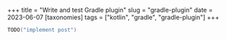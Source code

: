 +++
title = "Write and test Gradle plugin"
slug = "gradle-plugin"
date = 2023-06-07
[taxonomies]
tags = ["kotlin", "gradle", "gradle-plugin"]
+++

```kotlin
TODO("implement post")
```